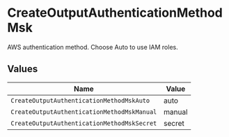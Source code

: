 # CreateOutputAuthenticationMethodMsk

AWS authentication method. Choose Auto to use IAM roles.


## Values

| Name                                        | Value                                       |
| ------------------------------------------- | ------------------------------------------- |
| `CreateOutputAuthenticationMethodMskAuto`   | auto                                        |
| `CreateOutputAuthenticationMethodMskManual` | manual                                      |
| `CreateOutputAuthenticationMethodMskSecret` | secret                                      |